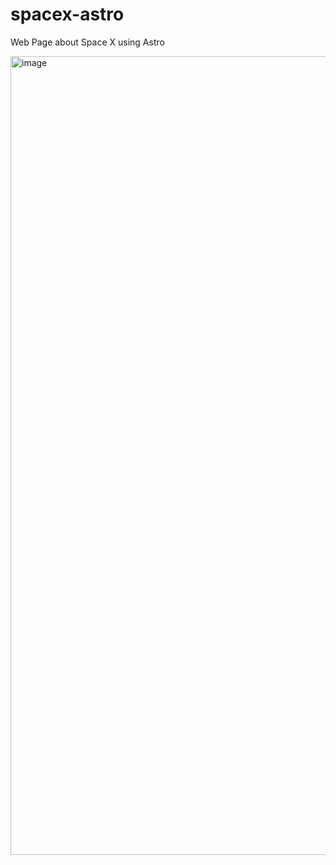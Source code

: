 # spacex-astro

Web Page about Space X using Astro

<img width="1278" alt="image" src="https://github.com/user-attachments/assets/d4a52190-1f93-42f0-9c39-750635ab7afe">
